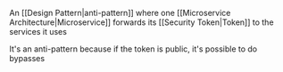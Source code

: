 An [[Design Pattern|anti-pattern]] where one [[Microservice Architecture|Microservice]] forwards its [[Security Token|Token]] to the services it uses

It's an anti-pattern because if the token is public, it's possible to do bypasses
